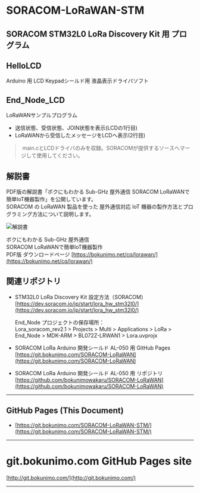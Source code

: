 # SORACOM-LoRaWAN-STM

## SORACOM STM32L0 LoRa Discovery Kit 用 プログラム

## HelloLCD
Arduino 用 LCD Keypadシールド用 液晶表示ドライバソフト

## End_Node_LCD
LoRaWANサンプルプログラム
- 送信状態、受信状態、JOIN状態を表示(LCDの1行目)
- LoRaWANから受信したメッセージをLCDへ表示(2行目)
> main.cとLCDドライバのみを収録。SORACOMが提供するソースへマージして使用してください。

## 解説書  

PDF版の解説書「ボクにもわかる Sub-GHz 屋外通信 SORACOM LoRaWANで簡単IoT機器製作」を公開しています。  
SORACOM の LoRaWAN 製品を使った 屋外通信対応 IoT 機器の製作方法とプログラミング方法について説明します。  

![解説書](https://bokunimo.net/cq/lorawan/lorawan.png)  

ボクにもわかる Sub-GHz 屋外通信  
SORACOM LoRaWANで簡単IoT機器製作  
PDF版 ダウンロードページ
[https://bokunimo.net/cq/lorawan/](https://bokunimo.net/cq/lorawan/)  

## 関連リポジトリ  

- STM32L0 LoRa Discovery Kit 設定方法（SORACOM）  
[https://dev.soracom.io/jp/start/lora_hw_stm32l0/](https://dev.soracom.io/jp/start/lora_hw_stm32l0/)

  End_Node プロジェクトの保存場所：  
  Lora_soracom_rev2.1 > Projects > Multi > Applications > LoRa > End_Node > MDK-ARM > BL072Z-LRWAN1 > Lora.uvprojx  

- SORACOM LoRa Arduino 開発シールド AL-050 用 GitHub Pages
[https://git.bokunimo.com/SORACOM-LoRaWAN](https://git.bokunimo.com/SORACOM-LoRaWAN)  

- SORACOM LoRa Arduino 開発シールド AL-050 用 リポジトリ  
[https://github.com/bokunimowakaru/SORACOM-LoRaWAN](https://github.com/bokunimowakaru/SORACOM-LoRaWAN)  

----------------------------------------------------------------

## GitHub Pages (This Document)
* [https://git.bokunimo.com/SORACOM-LoRaWAN-STM/](https://git.bokunimo.com/SORACOM-LoRaWAN-STM/)

----------------------------------------------------------------

# git.bokunimo.com GitHub Pages site
[http://git.bokunimo.com/](http://git.bokunimo.com/)

----------------------------------------------------------------
